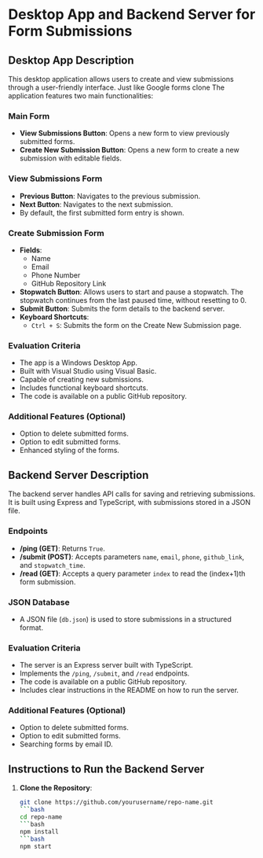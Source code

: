# Desktop App and Backend Server for Form Submissions

## Desktop App Description

This desktop application allows users to create and view submissions through a user-friendly interface. 
Just like Google forms clone 
The application features two main functionalities:

### Main Form
- **View Submissions Button**: Opens a new form to view previously submitted forms.
- **Create New Submission Button**: Opens a new form to create a new submission with editable fields.

### View Submissions Form
- **Previous Button**: Navigates to the previous submission.
- **Next Button**: Navigates to the next submission.
- By default, the first submitted form entry is shown.

### Create Submission Form
- **Fields**: 
  - Name
  - Email
  - Phone Number
  - GitHub Repository Link
- **Stopwatch Button**: Allows users to start and pause a stopwatch. The stopwatch continues from the last paused time, without resetting to 0.
- **Submit Button**: Submits the form details to the backend server.
- **Keyboard Shortcuts**: 
  - `Ctrl + S`: Submits the form on the Create New Submission page.

### Evaluation Criteria
- The app is a Windows Desktop App.
- Built with Visual Studio using Visual Basic.
- Capable of creating new submissions.
- Includes functional keyboard shortcuts.
- The code is available on a public GitHub repository.

### Additional Features (Optional)
- Option to delete submitted forms.
- Option to edit submitted forms.
- Enhanced styling of the forms.

## Backend Server Description

The backend server handles API calls for saving and retrieving submissions. It is built using Express and TypeScript, with submissions stored in a JSON file.

### Endpoints
- **/ping (GET)**: Returns `True`.
- **/submit (POST)**: Accepts parameters `name`, `email`, `phone`, `github_link`, and `stopwatch_time`.
- **/read (GET)**: Accepts a query parameter `index` to read the (index+1)th form submission.

### JSON Database
- A JSON file (`db.json`) is used to store submissions in a structured format.

### Evaluation Criteria
- The server is an Express server built with TypeScript.
- Implements the `/ping`, `/submit`, and `/read` endpoints.
- The code is available on a public GitHub repository.
- Includes clear instructions in the README on how to run the server.

### Additional Features (Optional)
- Option to delete submitted forms.
- Option to edit submitted forms.
- Searching forms by email ID.

## Instructions to Run the Backend Server

1. **Clone the Repository**:
   ```bash
   git clone https://github.com/yourusername/repo-name.git
   ```bash
   cd repo-name
   ```bash
   npm install
   ```bash
   npm start
